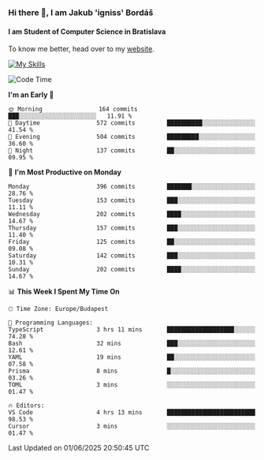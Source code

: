 ### Hi there 👋, I am Jakub 'igniss' Bordáš

#### I am Student of Computer Science in Bratislava
To know me better, head over to my [website](https://bordas.sk).

[![My Skills](https://skillicons.dev/icons?i=js,typescript,html,css,figma,svelte,vue,next,postgresql,nest,express,nodejs)](https://bordas.sk)


<!--START_SECTION:waka-->
![Code Time](http://img.shields.io/badge/Code%20Time-1%2C918%20hrs%2036%20mins-blue)

**I'm an Early 🐤** 

```text
🌞 Morning                164 commits         ███░░░░░░░░░░░░░░░░░░░░░░   11.91 % 
🌆 Daytime                572 commits         ██████████░░░░░░░░░░░░░░░   41.54 % 
🌃 Evening                504 commits         █████████░░░░░░░░░░░░░░░░   36.60 % 
🌙 Night                  137 commits         ██░░░░░░░░░░░░░░░░░░░░░░░   09.95 % 
```
📅 **I'm Most Productive on Monday** 

```text
Monday                   396 commits         ███████░░░░░░░░░░░░░░░░░░   28.76 % 
Tuesday                  153 commits         ███░░░░░░░░░░░░░░░░░░░░░░   11.11 % 
Wednesday                202 commits         ████░░░░░░░░░░░░░░░░░░░░░   14.67 % 
Thursday                 157 commits         ███░░░░░░░░░░░░░░░░░░░░░░   11.40 % 
Friday                   125 commits         ██░░░░░░░░░░░░░░░░░░░░░░░   09.08 % 
Saturday                 142 commits         ███░░░░░░░░░░░░░░░░░░░░░░   10.31 % 
Sunday                   202 commits         ████░░░░░░░░░░░░░░░░░░░░░   14.67 % 
```


📊 **This Week I Spent My Time On** 

```text
🕑︎ Time Zone: Europe/Budapest

💬 Programming Languages: 
TypeScript               3 hrs 11 mins       ███████████████████░░░░░░   74.28 % 
Bash                     32 mins             ███░░░░░░░░░░░░░░░░░░░░░░   12.61 % 
YAML                     19 mins             ██░░░░░░░░░░░░░░░░░░░░░░░   07.58 % 
Prisma                   8 mins              █░░░░░░░░░░░░░░░░░░░░░░░░   03.26 % 
TOML                     3 mins              ░░░░░░░░░░░░░░░░░░░░░░░░░   01.47 % 

🔥 Editors: 
VS Code                  4 hrs 13 mins       █████████████████████████   98.53 % 
Cursor                   3 mins              ░░░░░░░░░░░░░░░░░░░░░░░░░   01.47 % 
```


 Last Updated on 01/06/2025 20:50:45 UTC
<!--END_SECTION:waka-->
